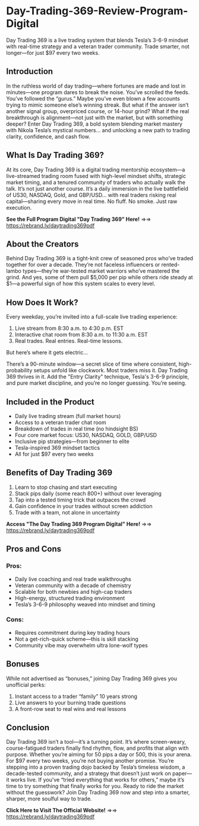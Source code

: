 # Day-Trading-369-Review-Program-Digital
Day Trading 369 is a live trading system that blends Tesla’s 3-6-9 mindset with real-time strategy and a veteran trader community. Trade smarter, not longer—for just $97 every two weeks.

## Introduction

In the ruthless world of day trading—where fortunes are made and lost in minutes—one program dares to break the noise. You’ve scrolled the feeds. You’ve followed the “gurus.” Maybe you’ve even blown a few accounts trying to mimic someone else’s winning streak. But what if the answer isn’t another signal group, overpriced course, or 14-hour grind?
What if the real breakthrough is alignment—not just with the market, but with something deeper?
Enter Day Trading 369, a bold system blending market mastery with Nikola Tesla’s mystical numbers… and unlocking a new path to trading clarity, confidence, and cash flow.

## What Is Day Trading 369?

At its core, Day Trading 369 is a digital trading mentorship ecosystem—a live-streamed trading room fused with high-level mindset shifts, strategic market timing, and a tenured community of traders who actually walk the talk.
It’s not just another course. It’s a daily immersion in the live battlefield of US30, NASDAQ, Gold, and GBP/USD… with real traders risking real capital—sharing every move in real time. No fluff. No smoke. Just raw execution.

**See the Full Program Digital "Day Trading 369" Here!** =>=> https://rebrand.ly/daytrading369pdf

## About the Creators

Behind Day Trading 369 is a tight-knit crew of seasoned pros who’ve traded together for over a decade. They’re not faceless influencers or rented-lambo types—they’re war-tested market warriors who’ve mastered the grind.
And yes, some of them pull $5,000 per pip while others ride steady at $1—a powerful sign of how this system scales to every level.

## How Does It Work?

Every weekday, you’re invited into a full-scale live trading experience:

1.  Live stream from 8:30 a.m. to 4:30 p.m. EST  
2.  Interactive chat room from 8:30 a.m. to 11:30 a.m. EST  
3.  Real trades. Real entries. Real-time lessons.

But here’s where it gets electric…

There’s a 90-minute window—a secret slice of time where consistent, high-probability setups unfold like clockwork. Most traders miss it. Day Trading 369 thrives in it. Add the "Entry Clarity" technique, Tesla's 3-6-9 principle, and pure market discipline, and you’re no longer guessing. You’re seeing.

## Included in the Product

-  Daily live trading stream (full market hours)  
-  Access to a veteran trader chat room  
-  Breakdown of trades in real time (no hindsight BS)  
-  Four core market focus: US30, NASDAQ, GOLD, GBP/USD  
-  Inclusive pip strategies—from beginner to elite  
-  Tesla-inspired 369 mindset tactics  
-  All for just $97 every two weeks

## Benefits of Day Trading 369

1. Learn to stop chasing and start executing  
2. Stack pips daily (some reach 800+) without over leveraging  
3. Tap into a tested timing trick that outpaces the crowd  
4. Gain confidence in your trades without screen addiction  
5. Trade with a team, not alone in uncertainty

**Access "The Day Trading 369 Program Digital" Here!** =>=> https://rebrand.ly/daytrading369pdf 

## Pros and Cons

### Pros:
-  Daily live coaching and real trade walkthroughs  
-  Veteran community with a decade of chemistry  
-  Scalable for both newbies and high-cap traders  
-  High-energy, structured trading environment  
-  Tesla’s 3-6-9 philosophy weaved into mindset and timing

### Cons:
-  Requires commitment during key trading hours  
-  Not a get-rich-quick scheme—this is skill stacking  
-  Community vibe may overwhelm ultra lone-wolf types

## Bonuses

While not advertised as “bonuses,” joining Day Trading 369 gives you unofficial perks:
1.  Instant access to a trader “family” 10 years strong  
2.  Live answers to your burning trade questions  
3.  A front-row seat to real wins and real lessons

## Conclusion

Day Trading 369 isn’t a tool—it’s a turning point. It’s where screen-weary, course-fatigued traders finally find rhythm, flow, and profits that align with purpose. Whether you’re aiming for 50 pips a day or 500, this is your arena. For $97 every two weeks, you’re not buying another promise.
You’re stepping into a proven trading dojo backed by Tesla’s timeless wisdom, a decade-tested community, and a strategy that doesn’t just work on paper—it works live. If you’ve “tried everything that works for others,” maybe it’s time to try something that finally works for you.
Ready to ride the market without the guesswork? Join Day Trading 369 now and step into a smarter, sharper, more soulful way to trade.

**Click Here to Visit The Official Website!** =>=> https://rebrand.ly/daytrading369pdf
